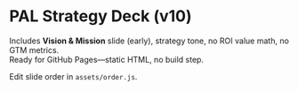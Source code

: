 # PAL Strategy Deck (v10)

Includes **Vision & Mission** slide (early), strategy tone, no ROI value math, no GTM metrics.  
Ready for GitHub Pages—static HTML, no build step.

Edit slide order in `assets/order.js`.